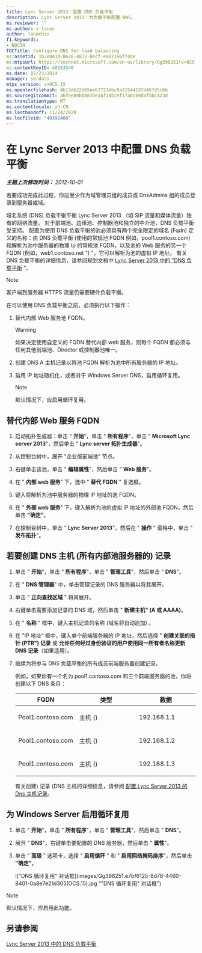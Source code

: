 ```yaml
---
title: Lync Server 2013：配置 DNS 负载平衡
description: Lync Server 2013：为负载平衡配置 DNS。
ms.reviewer: ''
ms.author: v-lanac
author: lanachin
f1.keywords:
- NOCSH
TOCTitle: Configure DNS for load balancing
ms:assetid: 1b2e8414-8676-4872-8ecf-ea07196f74de
ms:mtpsurl: https://technet.microsoft.com/en-us/library/Gg398251(v=OCS.15)
ms:contentKeyID: 48183540
ms.date: 07/23/2014
manager: serdars
mtps_version: v=OCS.15
ms.openlocfilehash: 4b13db22d65ee67723ebc0a31544137d467d5c6b
ms.sourcegitcommit: 36fee89bb887bea4f18b19f17a8c69daf5bc423d
ms.translationtype: MT
ms.contentlocale: zh-CN
ms.lasthandoff: 11/24/2020
ms.locfileid: "49392400"
---
```

# <a name="configure-dns-for-load-balancing-in-lync-server-2013"></a>在 Lync Server 2013 中配置 DNS 负载平衡

<div data-xmlns="http://www.w3.org/1999/xhtml">

<div class="topic" data-xmlns="http://www.w3.org/1999/xhtml" data-msxsl="urn:schemas-microsoft-com:xslt" data-cs="https://msdn.microsoft.com/">

<div data-asp="https://msdn2.microsoft.com/asp">



</div>

<div id="mainSection">

<div id="mainBody">

<span> </span>

_**主题上次修改时间：** 2012-10-01_

若要成功完成此过程，你应至少作为域管理员组的成员或 DnsAdmins 组的成员登录到服务器或域。

域名系统 (DNS) 负载平衡平衡 Lync Server 2013 （如 SIP 流量和媒体流量）独有的网络流量。 对于前端池、边缘池、控制器池和独立的中介池，DNS 负载平衡受支持。 配置为使用 DNS 负载平衡的池必须具有两个完全限定的域名 (Fqdn) 定义的名称：由 DNS 负载平衡 (使用的常规池 FQDN 例如，pool1.contoso.com) 和解析为池中服务器的物理 Ip 的常规池 FQDN，以及池的 Web 服务的另一个 FQDN (例如，web1.contoso.net ") "，它可以解析为池的虚拟 IP 地址。 有关 DNS 负载平衡的详细信息，请参阅规划文档中 [Lync Server 2013 中的 "DNS 负载平衡](lync-server-2013-dns-load-balancing.md) "。

<div>


> [!NOTE]  
> 客户端到服务器 HTTPS 流量仍需要硬件负载平衡。



</div>

在可以使用 DNS 负载平衡之前，必须执行以下操作：

1.  替代内部 Web 服务池 FQDN。
    
    <div>
    

    > [!WARNING]  
    > 如果决定使用自定义的 FQDN 替代内部 web 服务，则每个 FQDN 都必须与任何其他前端池、Director 或控制器池唯一。

    
    </div>

2.  创建 DNS A 主机记录以将池 FQDN 解析为池中所有服务器的 IP 地址。

3.  启用 IP 地址随机化，或者对于 Windows Server DNS，启用循环复用。
    
    <div>
    

    > [!NOTE]  
    > 默认情况下，应启用循环复用。

    
    </div>

<div>

## <a name="to-override-internal-web-services-fqdn"></a>替代内部 Web 服务 FQDN

1.  启动拓扑生成器：单击 " **开始**"，单击 " **所有程序**"，单击 " **Microsoft Lync server 2013**"，然后单击 " **Lync server 拓扑生成器**"。

2.  从控制台树中，展开 "企业版前端池" 节点。

3.  右键单击该池，单击 " **编辑属性**"，然后单击 " **Web 服务**"。

4.  在 " **内部 web 服务**" 下，选中 " **替代 FQDN** " 复选框。

5.  键入将解析为池中服务器的物理 IP 地址的池 FQDN。

6.  在 " **外部 web 服务**" 下，键入解析为池的虚拟 IP 地址的外部池 FQDN，然后单击 **"确定"**。

7.  在控制台树中，单击 " **Lync Server 2013**"，然后在 " **操作** " 窗格中，单击 " **发布拓扑**"。

</div>

<div>

## <a name="to-create-dns-host-a-records-for-all-internal-pool-servers"></a>若要创建 DNS 主机 (所有内部池服务器的) 记录

1.  单击 " **开始**"，单击 " **所有程序**"，单击 " **管理工具**"，然后单击 " **DNS**"。

2.  在 " **DNS 管理器**" 中，单击管理记录的 DNS 服务器以将其展开。

3.  单击 " **正向查找区域** " 将其展开。

4.  右键单击需要添加记录的 DNS 域，然后单击 " **新建主机" (A 或 AAAA)**。

5.  在 " **名称** " 框中，键入主机记录的名称 (域名将自动追加) 。

6.  在 "IP 地址" 框中，键入单个前端服务器的 IP 地址，然后选择 " **创建关联的指针 (PTR") 记录** 或 **允许任何经过身份验证的用户使用同一所有者名称更新 DNS 记录**（如果适用）。

7.  继续为将参与 DNS 负载平衡的所有成员前端服务器创建记录。
    
    例如，如果你有一个名为 pool1.contoso.com 和三个前端服务器的池，你将创建以下 DNS 条目：
    
    
    <table>
    <colgroup>
    <col style="width: 33%" />
    <col style="width: 33%" />
    <col style="width: 33%" />
    </colgroup>
    <thead>
    <tr class="header">
    <th>FQDN</th>
    <th>类型</th>
    <th>数据</th>
    </tr>
    </thead>
    <tbody>
    <tr class="odd">
    <td><p>Pool1.contoso.com</p></td>
    <td><p>主机 () </p></td>
    <td><p>192.168.1.1</p></td>
    </tr>
    <tr class="even">
    <td><p>Pool1.contoso.com</p></td>
    <td><p>主机 () </p></td>
    <td><p>192.168.1.2</p></td>
    </tr>
    <tr class="odd">
    <td><p>Pool1.contoso.com</p></td>
    <td><p>主机 () </p></td>
    <td><p>192.168.1.3</p></td>
    </tr>
    </tbody>
    </table>
    
    有关创建) 记录 (DNS 主机的详细信息，请参阅 [配置 Lync Server 2013 的 Dns 主机记录](lync-server-2013-configure-dns-host-records.md)。

</div>

<div>

## <a name="to-enable-round-robin-for-windows-server"></a>为 Windows Server 启用循环复用

1.  单击 " **开始**"，单击 " **所有程序**"，单击 " **管理工具**"，然后单击 " **DNS**"。

2.  展开 " **DNS**"，右键单击要配置的 DNS 服务器，然后单击 " **属性**"。

3.  单击 " **高级** " 选项卡，选择 " **启用循环** " 和 " **启用网络掩码排序**"，然后单击 **"确定"**。
    
    !["DNS 循环复用" 对话框](images/Gg398251.e7bf6125-8d78-4460-8401-0a8e7e21d305(OCS.15).jpg ""DNS 循环复用" 对话框")

<div>


> [!NOTE]  
> 默认情况下，应启用此功能。



</div>

</div>

<div>

## <a name="see-also"></a>另请参阅


[Lync Server 2013 中的 DNS 负载平衡](lync-server-2013-dns-load-balancing.md)  
  

</div>

</div>

<span> </span>

</div>

</div>

</div>

